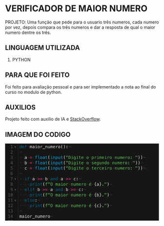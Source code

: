 # VERIFICADOR DE MAIOR NUMERO

PROJETO: Uma função que pede para o usuario três numeros, cada numero por vez, depois compara os três numeros e dar a resposta de qual o maior numero dentre os três.

## LINGUAGEM UTILIZADA

1. PYTHON

## PARA QUE FOI FEITO

Foi feito para avaliação pessoal e para ser implementado a nota ao final do curso no modulo de python.

## AUXILIOS

Projeto feito com auxilio de IA e [StackOverflow](https://stackoverflow.com).

## IMAGEM DO CODIGO

![IMAGEM DO CODIGO](Codigo.jpeg.png)
